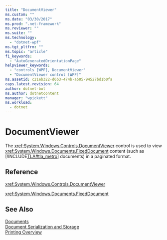 ```yaml
---
title: "DocumentViewer"
ms.custom: ""
ms.date: "03/30/2017"
ms.prod: ".net-framework"
ms.reviewer: ""
ms.suite: ""
ms.technology: 
  - "dotnet-wpf"
ms.tgt_pltfrm: ""
ms.topic: "article"
f1_keywords: 
  - "AutoGeneratedOrientationPage"
helpviewer_keywords: 
  - "controls [WPF], DocumentViewer"
  - "DocumentViewer control [WPF]"
ms.assetid: c21eb322-d6b3-474b-ab05-94527bd1b0fa
caps.latest.revision: 64
author: dotnet-bot
ms.author: dotnetcontent
manager: "wpickett"
ms.workload: 
  - dotnet
---
```

# DocumentViewer
The <xref:System.Windows.Controls.DocumentViewer> control is used to view <xref:System.Windows.Documents.FixedDocument> content (such as [!INCLUDE[TLA#tla_metro](../../../../includes/tlasharptla-metro-md.md)] documents) in a paginated format.  
  
## Reference  
 <xref:System.Windows.Controls.DocumentViewer>  
  
 <xref:System.Windows.Documents.FixedDocument>  
  
## See Also  
 [Documents](../../../../docs/framework/wpf/advanced/documents.md)  
 [Document Serialization and Storage](../../../../docs/framework/wpf/advanced/document-serialization-and-storage.md)  
 [Printing Overview](../../../../docs/framework/wpf/advanced/printing-overview.md)
